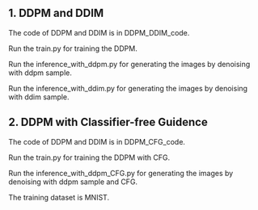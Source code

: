 ## 1. DDPM and DDIM
The code of DDPM and DDIM is in DDPM_DDIM_code.

Run the train.py for training the DDPM. 

Run the inference_with_ddpm.py for generating the images by denoising with ddpm sample.

Run the inference_with_ddim.py for generating the images by denoising with ddim sample.

## 2. DDPM with Classifier-free Guidence 
The code of DDPM and DDIM is in DDPM_CFG_code.

Run the train.py for training the DDPM with CFG. 

Run the inference_with_ddpm_CFG.py for generating the images by denoising with ddpm sample and CFG.

The training dataset is MNIST.

